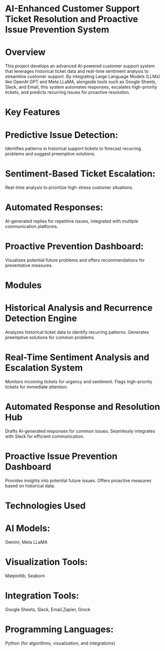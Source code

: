 # AI-Enhanced Customer Support Ticket Resolution and Proactive Issue Prevention System

# Overview
This project develops an advanced AI-powered customer support system that leverages historical ticket data and real-time sentiment analysis to streamline customer support. By integrating Large Language Models (LLMs) like OpenAI GPT and Meta LLaMA, alongside tools such as Google Sheets, Slack, and Email, this system automates responses, escalates high-priority tickets, and predicts recurring issues for proactive resolution.


# Key Features
# Predictive Issue Detection: 
Identifies patterns in historical support tickets to forecast recurring problems and suggest preemptive solutions.
# Sentiment-Based Ticket Escalation:
Real-time analysis to prioritize high-stress customer situations.
# Automated Responses: 
AI-generated replies for repetitive issues, integrated with multiple communication platforms.
# Proactive Prevention Dashboard: 
Visualizes potential future problems and offers recommendations for preventative measures.


# Modules
# Historical Analysis and Recurrence Detection Engine
Analyzes historical ticket data to identify recurring patterns.
Generates preemptive solutions for common problems.
# Real-Time Sentiment Analysis and Escalation System
Monitors incoming tickets for urgency and sentiment.
Flags high-priority tickets for immediate attention.
# Automated Response and Resolution Hub
Drafts AI-generated responses for common issues.
Seamlessly integrates with Slack for efficient communication.
# Proactive Issue Prevention Dashboard
Provides insights into potential future issues.
Offers proactive measures based on historical data.

# Technologies Used
# AI Models: 
Gemini, Meta LLaMA
# Visualization Tools: 
Matplotlib, Seaborn
# Integration Tools: 
Google Sheets, Slack, Email,Zapier, Grock
# Programming Languages: 
Python (for algorithms, visualization, and integrations)
